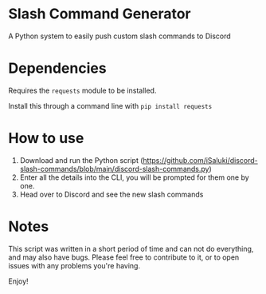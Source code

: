 # Slash Command Generator
A Python system to easily push custom slash commands to Discord


# Dependencies

Requires the `requests` module to be installed.

Install this through a command line with `pip install requests`

# How to use

1) Download and run the Python script (https://github.com/iSaluki/discord-slash-commands/blob/main/discord-slash-commands.py)
2) Enter all the details into the CLI, you will be prompted for them one by one.
3) Head over to Discord and see the new slash commands

# Notes

This script was written in a short period of time and can not do everything, and may also have bugs.
Please feel free to contribute to it, or to open issues with any problems you're having.

Enjoy!
